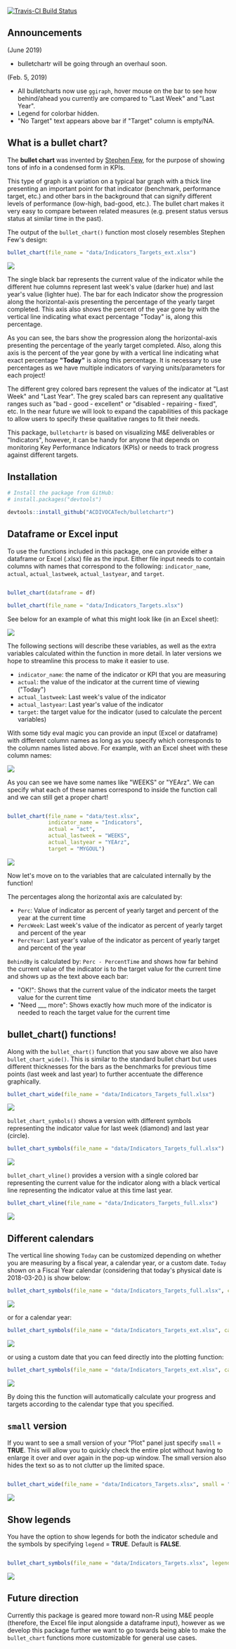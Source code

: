 [![Travis-CI Build Status](https://travis-ci.org/ACDIVOCATech/bulletchartr.svg?branch=master)](https://travis-ci.org/ACDIVOCATech/bulletchartr)

## Announcements
(June 2019)
- bulletchartr will be going through an overhaul soon.

(Feb. 5, 2019)
- All bulletcharts now use `ggiraph`, hover mouse on the bar to see how behind/ahead you currently are compared to "Last Week" and "Last Year".
- Legend for colorbar hidden.
- "No Target" text appears above bar if "Target" column is empty/NA.

## What is a bullet chart?

The __bullet chart__ was invented by [Stephen Few](https://www.perceptualedge.com/articles/misc/Bullet_Graph_Design_Spec.pIndicatorData), for the purpose of showing tons of info in a condensed form in KPIs.

This type of graph is a variation on a typical bar graph with a thick line presenting an important point for that indicator (benchmark, performance target, etc.) and other bars in the background that can signify different levels of performance (low-high, bad-good, etc.). The bullet chart makes it very easy to compare between related measures (e.g. present status versus status at similar time in the past).

The output of the `bullet_chart()` function most closely resembles Stephen Few's design: 


```r
bullet_chart(file_name = "data/Indicators_Targets_ext.xlsx")
```

![](README_files/figure-html/unnamed-chunk-2-1.png)<!-- -->

The single black bar represents the current value of the indicator while the different hue columns represent last week's value (darker hue) and last year's value (lighter hue). The bar for each Indicator show the progression along the horizontal-axis presenting the percentage of the yearly target completed. This axis also shows the percent of the year gone by with the vertical line indicating what exact percentage "Today" is, along this percentage. 

As you can see, the bars show the progression along the horizontal-axis presenting the percentage of the yearly target completed. Also, along this axis is the percent of the year gone by with a vertical line indicating what exact percentage __"Today"__ is along this percentage. It is necessary to use percentages as we have multiple indicators of varying units/parameters for each project! 

The different grey colored bars represent the values of the indicator at "Last Week" and "Last Year". The grey scaled bars can represent any qualitative ranges such as "bad - good - excellent" or "disabled - repairing - fixed", etc. In the near future we will look to expand the capabilities of this package to allow users to specify these qualitative ranges to fit their needs. 

This package, `bulletchartr` is based on visualizing M&E deliverables or "Indicators", however, it can be handy for anyone that depends on monitoring Key Performance Indicators (KPIs) or needs to track progress against different targets. 

## Installation


```r
# Install the package from GitHub:
# install.packages("devtools")

devtools::install_github("ACDIVOCATech/bulletchartr")

```

## Dataframe or Excel input

To use the functions included in this package, one can provide either a dataframe or Excel (.xlsx) file as the input. Either file input needs to contain columns with names that correspond to the following: `indicator_name`, `actual`, `actual_lastweek`, `actual_lastyear`, and `target`.


```r

bullet_chart(dataframe = df)

bullet_chart(file_name = "data/Indicators_Targets.xlsx")

```

See below for an example of what this might look like (in an Excel sheet): 

![](README_files/figure-html/excel_names_correct.JPG)<!-- -->

The following sections will describe these variables, as well as the extra variables calculated within the function in more detail. In later versions we hope to streamline this process to make it easier to use. 

* `indicator_name`: the name of the indicator or KPI that you are measuring
* `actual`: the value of the indicator at the current time of viewing ("Today")
* `actual_lastweek`: Last week's value of the indicator
* `actual_lastyear`: Last year's value of the indicator
* `target`: the target value for the indicator (used to calculate the percent variables)

With some tidy eval magic you can provide an input (Excel or dataframe) with different column names as long as you specify which corresponds to the column names listed above. For example, with an Excel sheet with these column names:

![](README_files/figure-html/excel_names.JPG)<!-- -->

As you can see we have some names like "WEEKS" or "YEArz". We can specify what each of these names correspond to inside the function call and we can still get a proper chart!


```r

bullet_chart(file_name = "data/test.xlsx",
             indicator_name = "Indicators",
             actual = "act",
             actual_lastweek = "WEEKS",
             actual_lastyear = "YEArz",
             target = "MYGOUL")
```

![](README_files/figure-html/unnamed-chunk-5-1.png)<!-- -->

Now let's move on to the variables that are calculated internally by the function!

The percentages along the horizontal axis are calculated by: 

* `Perc`: Value of indicator as percent of yearly target and percent of the year at the current time
* `PercWeek`: Last week's value of the indicator as percent of yearly target and percent of the year
* `PercYear`: Last year's value of the indicator as percent of yearly target and percent of the year

`BehindBy` is calculated by: `Perc - PercentTime` and shows how far behind the current value of the indicator is to the target value for the current time and shows up as the text above each bar: 

* "OK!": Shows that the current value of the indicator meets the target value for the current time
* "Need ___ more": Shows exactly how much more of the indicator is needed to reach the target value for the current time


## bullet_chart() functions!

Along with the `bullet_chart()` function that you saw above we also have `bullet_chart_wide()`.
This is similar to the standard bullet chart but uses different thicknesses for the bars as the benchmarks for previous time points (last week and last year) to further
accentuate the difference graphically.


```r
bullet_chart_wide(file_name = "data/Indicators_Targets_full.xlsx")
```

![](README_files/figure-html/unnamed-chunk-6-1.png)<!-- -->


`bullet_chart_symbols()` shows a version with different symbols representing the indicator value for 
last week (diamond) and last year (circle).


```r
bullet_chart_symbols(file_name = "data/Indicators_Targets_full.xlsx")
```

![](README_files/figure-html/unnamed-chunk-7-1.png)<!-- -->


`bullet_chart_vline()` provides a version with a single colored bar representing the current value
for the indicator along with a black vertical line representing the indicator value at this time
last year.


```r
bullet_chart_vline(file_name = "data/Indicators_Targets_full.xlsx")
```

![](README_files/figure-html/unnamed-chunk-8-1.png)<!-- -->

## Different calendars

The vertical line showing `Today` can be customized depending on whether you are measuring by a fiscal year, a calendar year, or a custom date. `Today` shown on a Fiscal Year calendar (considering that today's physical date is 2018-03-20.) is show below:


```r
bullet_chart_symbols(file_name = "data/Indicators_Targets_full.xlsx", cal_type = "fis")
```

![](README_files/figure-html/unnamed-chunk-9-1.png)<!-- -->

or for a calendar year:


```r
bullet_chart_symbols(file_name = "data/Indicators_Targets_ext.xlsx", cal_type = "cal")
```

![](README_files/figure-html/unnamed-chunk-10-1.png)<!-- -->

or using a custom date that you can feed directly into the plotting function:


```r
bullet_chart_symbols(file_name = "data/Indicators_Targets_ext.xlsx", cal_type = "2018/02/15")
```

![](README_files/figure-html/unnamed-chunk-11-1.png)<!-- -->

By doing this the function will automatically calculate your progress and targets according to the calendar type that you specified.

## `small` version

If you want to see a small version of your "Plot" panel just specify `small` = __TRUE__. This will allow you to quickly check the entire plot without having to enlarge it over and over again in the pop-up window. The small version also hides the text so as to not clutter up the limited space.



```r

bullet_chart_wide(file_name = "data/Indicators_Targets.xlsx", small = "TRUE")
```

![](README_files/figure-html/unnamed-chunk-12-1.png)<!-- -->

## Show legends

You have the option to show legends for both the indicator schedule and the symbols by specifying `legend` = **TRUE**. Default is **FALSE**.


```r

bullet_chart_symbols(file_name = "data/Indicators_Targets.xlsx", legend = TRUE)
```

![](README_files/figure-html/unnamed-chunk-13-1.png)<!-- -->


## Future direction

Currently this package is geared more toward non-R using M&E people (therefore, the Excel file input alongside a dataframe input), however as we develop this package further we want to go towards being able to make the `bullet_chart` functions more customizable for general use cases. 
